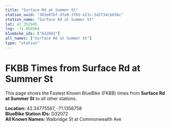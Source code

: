 ```yaml
---
title: "Surface Rd at Summer St"
station_uuid: "383e07bf-dfa9-3fb5-e23c-3a5734cb036c"
station_name: "Surface Rd at Summer St"
lat: 42.352945
lng: -71.056564
bluebike_ids: ["A32042"]
all_names: ["Surface Rd at Summer St"]
type: "station"
---
```


# FKBB Times from Surface Rd at Summer St

This page shows the Fastest Known BlueBike (FKBB) times from **Surface Rd at Summer St** to all other stations.

**Location:** 42.34775567, -71.1356758  
**BlueBike Station IDs:** D32072  
**All Known Names:** Walbridge St at Commonwealth Ave

